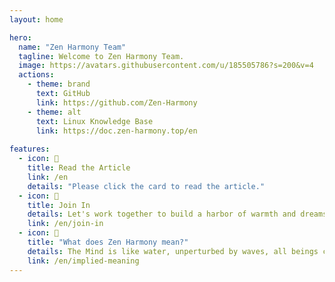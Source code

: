 ```yaml
---
layout: home

hero:
  name: "Zen Harmony Team"
  tagline: Welcome to Zen Harmony Team.
  image: https://avatars.githubusercontent.com/u/185505786?s=200&v=4
  actions:
    - theme: brand
      text: GitHub
      link: https://github.com/Zen-Harmony
    - theme: alt
      text: Linux Knowledge Base
      link: https://doc.zen-harmony.top/en
    
features:
  - icon: 📖
    title: Read the Article
    link: /en
    details: "Please click the card to read the article."
  - icon: 🚀
    title: Join In
    details: Let's work together to build a harbor of warmth and dreams!
    link: /en/join-in
  - icon: 🤔
    title: "What does Zen Harmony mean?"
    details: The Mind is like water, unperturbed by waves, all beings coexist, harmoniously fused.
    link: /en/implied-meaning
---
```

